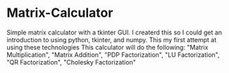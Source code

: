 # Matrix-Calculator
Simple matrix calculator with a tkinter GUI.
I createrd this so I could get an introduction to using python, tkinter, and numpy. This my first attempt at using these technologies 
This calculator will do the following: "Matrix Multiplication", "Matrix Addition", "PDP Factorization", "LU Factorization", "QR Factorization", "Cholesky Factorization"
